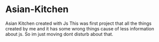 # Asian-Kitchen
Asian Kitchen created with Js
 This was first project that all the things created by me and it has some wrong things cause of less information about js. So im just moving dont disturb about that.
